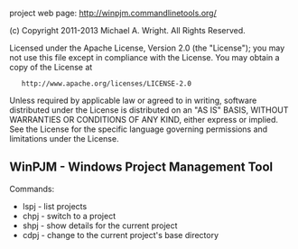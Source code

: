 project web page: http://winpjm.commandlinetools.org/


   (c) Copyright 2011-2013 Michael A. Wright.  All Rights Reserved.

   Licensed under the Apache License, Version 2.0 (the "License");
   you may not use this file except in compliance with the License.
   You may obtain a copy of the License at

       http://www.apache.org/licenses/LICENSE-2.0

   Unless required by applicable law or agreed to in writing, software
   distributed under the License is distributed on an "AS IS" BASIS,
   WITHOUT WARRANTIES OR CONDITIONS OF ANY KIND, either express or implied.
   See the License for the specific language governing permissions and
   limitations under the License.

WinPJM - Windows Project Management Tool
---

Commands:

* lspj - list projects
* chpj - switch to a project
* shpj - show details for the current project
* cdpj - change to the current project's base directory



